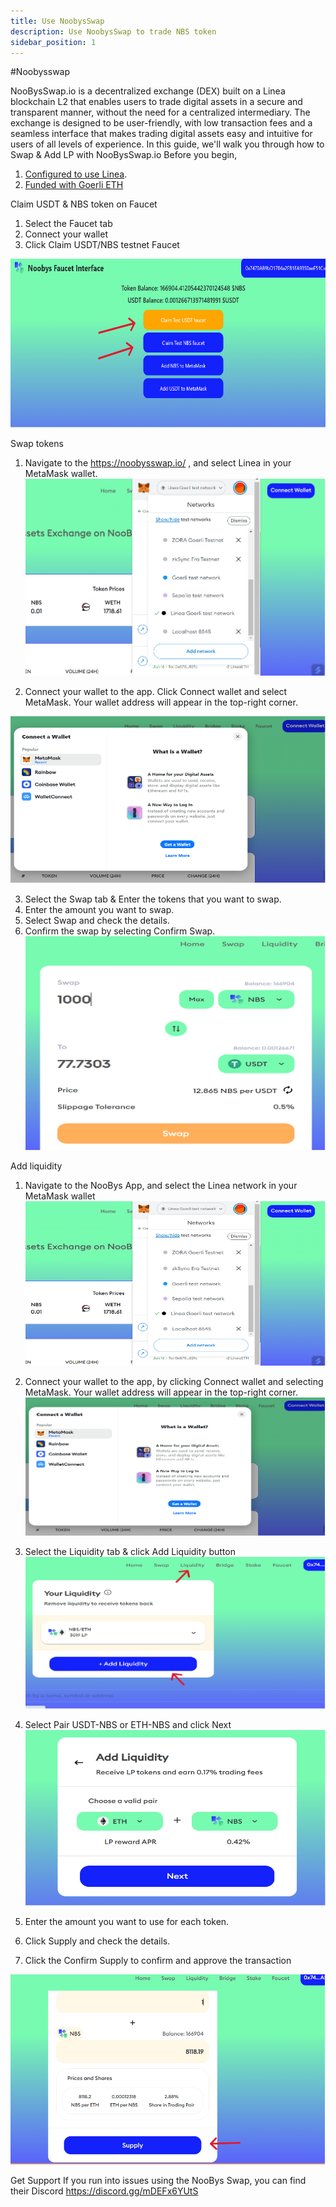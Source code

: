 ```yaml
---
title: Use NoobysSwap
description: Use NoobysSwap to trade NBS token
sidebar_position: 1
---
```


#Noobysswap 

NooBysSwap.io is a decentralized exchange (DEX) built on a Linea blockchain L2 that enables users to trade digital assets in a secure and transparent manner, without the need for a centralized intermediary. The exchange is designed to be user-friendly, with low transaction fees and a seamless interface that makes trading digital assets easy and intuitive for users of all levels of experience.
In this guide, we'll walk you through how to Swap & Add LP with NooBysSwap.io
Before you begin, 
1. [Configured to use Linea](../set-up-your-wallet.md).
2. [Funded with Goerli ETH](../fund.md#get-test-eth-on-goerli)

Claim USDT & NBS token on Faucet
1.	Select the Faucet tab
2.	Connect your wallet
3.	Click Claim USDT/NBS testnet Faucet

![faucet page](../../assets/noobysswap/Picture1.png)

Swap tokens
1.	Navigate to the https://noobysswap.io/ , and select Linea in your MetaMask wallet.
![swap page](../../assets/noobysswap/Picture2.png)
 
2.	Connect your wallet to the app. Click Connect wallet and select MetaMask. Your wallet address will appear in the top-right corner.
 
![swap page](../../assets/noobysswap/Picture3.png)

3.	Select the Swap tab & Enter the tokens that you want to swap.
4.	Enter the amount you want to swap.
5.	Select Swap and check the details.
6.	Confirm the swap by selecting Confirm Swap. 
![swap page](../../assets/noobysswap/Picture4.png)

Add liquidity
1.	Navigate to the NooBys App, and select the Linea network in your MetaMask wallet
 ![add liquidity page](../../assets/noobysswap/Picture5.png)
2.	Connect your wallet to the app, by clicking Connect wallet and selecting MetaMask. Your wallet address will appear in the top-right corner.  
![add liquidity page](../../assets/noobysswap/Picture6.png)
3.	Select the Liquidity tab & click Add Liquidity button
 ![add liquidity page](../../assets/noobysswap/Picture7.png)

4.	Select Pair USDT-NBS or ETH-NBS and click Next
 ![add liquidity page](../../assets/noobysswap/Picture8.png)

5.	Enter the amount you want to use for each token.
6.	Click Supply and check the details.
7.	Click the Confirm Supply to confirm and approve the transaction

 ![add liquidity page](../../assets/noobysswap/Picture9.png)

Get Support
If you run into issues using the NooBys Swap, you can find their Discord https://discord.gg/mDEFx6YUtS
